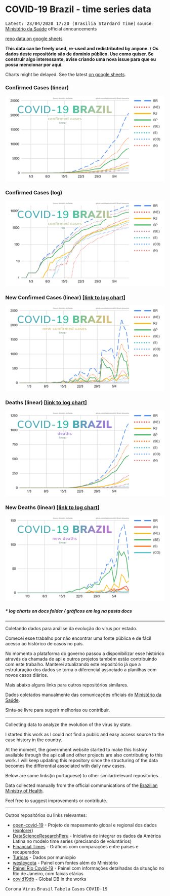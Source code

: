 # COVID-19 Brazil - time series data

<kbd>Latest: 23/04/2020 17:20 (Brasilia Stardard Time)</kbd> source: [Ministério da Saúde](https://covid.saude.gov.br/) official announcements

[repo data on google sheets](https://docs.google.com/spreadsheets/d/1L1CnyeKA8ZJprzFCa3ZiRIzcP44mahmcG4M_hnlbMFQ/edit?usp=sharing)

**This data can be freely used, re-used and redistributed by anyone. / Os dados deste repositório são de domínio público. Use como quiser. Se construir algo interessante, avise criando uma nova issue para que eu possa mencionar por aqui.**


Charts might be delayed. See the latest [on google sheets](https://docs.google.com/spreadsheets/d/1L1CnyeKA8ZJprzFCa3ZiRIzcP44mahmcG4M_hnlbMFQ/edit?usp=sharing).
### Confirmed Cases (linear)
![Confirmed Linear Chart](/docs/confirmed-linear.png)

### Confirmed Cases (log) 
![Confirmed Linear Chart](/docs/confirmed-log.png)

### New Confirmed Cases (linear) [[link to log chart](/docs/confirmed-new-log.png)]
![New Linear Chart](/docs/confirmed-new-linear.png)

### Deaths (linear) [[link to log chart](/docs/deaths-log.png)]
![New Linear Chart](/docs/deaths-linear.png)

### New Deaths (linear) [[link to log chart](/docs/deaths-new-log.png)]
![New Linear Chart](/docs/deaths-new-linear.png)

##### * log charts on docs folder / gráficos em log na pasta docs 


----

Coletando dados para análise da evolução do vírus por estado.

Comecei esse trabalho por não encontrar uma fonte pública e de fácil acesso ao histórico de casos no país. 

No momento a plataforma do governo passou a disponibilizar esse histórico através da chamada de api e outros projetos também estão contribuindo com este trabalho. Manterei atualizando este repositório já que a estruturação dos dados se torna o diferencial associado a planilhas com novos casos diários.

Mais abaixo alguns links para outros repositórios similares.

Dados coletados manualmente das comunicações oficiais do [Ministério da Saúde](https://covid.saude.gov.br/).

Sinta-se livre para sugerir melhorias ou contribuir.

----

Collecting data to analyze the evolution of the virus by state.

I started this work as I could not find a public and easy access source to the case history in the country.

At the moment, the government website started to make this history available through the api call and other projects are also contributing to this work. I will keep updating this repository since the structuring of the data becomes the differential associated with daily new cases.

Below are some links(in portuguese) to other similar/relevant repositories.

Data collected manually from the official communications of the [Brazilian Ministry of Health](https://covid.saude.gov.br/).

Feel free to suggest improvements or contribute.


----


Outros repositórios ou links relevantes:
- [open-covid-19](https://github.com/open-covid-19/data) - Projeto de mapeamento global e regional dos dados ([explorer](https://open-covid-19.github.io/explorer/))
- [DataScienceResearchPeru](https://github.com/DataScienceResearchPeru/covid-19_latinoamerica) - Iniciativa de integrar os dados da América Latina no modelo time series (precisando de voluntários)
- [Financial Times](https://www.ft.com/coronavirus-latest) - Gráficos com comparações entre países e recuperados
- [Turicas](https://github.com/turicas/covid19-br) - Dados por município
- [wesleycota](https://labs.wesleycota.com/sarscov2/br/#) - Painel com fontes além do Ministério
- [Painel Rio Covid-19](https://experience.arcgis.com/experience/38efc69787a346959c931568bd9e2cc4/) - Painel com informações detalhadas da situação no Rio de Janeiro, com faixas etárias
- [covid19db](https://covid19db.github.io/data.html) - Global DB in the works



<kbd>Corona</kbd> <kbd>Virus</kbd> <kbd>Brasil</kbd> <kbd>Tabela</kbd> <kbd>Casos</kbd> <kbd>COVID-19</kbd>
